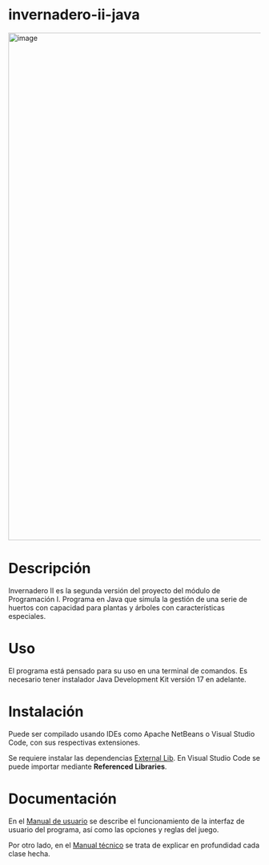 # invernadero-ii-java

<img width="1013" alt="image" src="https://github.com/user-attachments/assets/4b02edcb-bd5b-4139-a687-040e6e08a785">

# Descripción

Invernadero II es la segunda versión del proyecto del módulo de Programación I. Programa en Java que simula la gestión de una serie de huertos con capacidad para plantas y árboles con características especiales.

# Uso

El programa está pensado para su uso en una terminal de comandos. Es necesario tener instalador Java Development Kit versión 17 en adelante.

# Instalación

Puede ser compilado usando IDEs como Apache NetBeans o Visual Studio Code, con sus respectivas extensiones.

Se requiere instalar las dependencias [External Lib](./external-lib/). En Visual Studio Code se puede importar mediante **Referenced Libraries**.

# Documentación

En el [Manual de usuario](./documentation/Manual_Usuario_Proyecto_Invernadero_II.pdf) se describe el funcionamiento de la interfaz de usuario del programa, así como las opciones y reglas del juego.

Por otro lado, en el [Manual técnico](./documentation/Manual_Tecnico_Proyecto_Invernadero_II.pdf) se trata de explicar en profundidad cada clase hecha.
